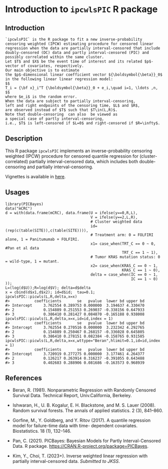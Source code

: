 # Introduction to `ipcwlsPIC` R package


## Introduction
```{R}
`ipcwlsPIC` is the R package to fit a new inverse-probability censoring weighted (IPCW) estimating procedure for censored linear regression when the data are partially interval-censored that include doubly-censored (DC) data and partly interval-censored (PIC) and possibly correlated within the same cluster.
Let $T$ and $X$ be the event time of interest and its related $p$-vector of covariates, respectively.
Our main objective is to estimate 
the $p$-dimensional linear coefficient vector ${\boldsymbol{\beta}}_0$
in the following linear linear regression model:
$$
T_i = {\bf x}_i^T {\boldsymbol{\beta}}_0 + e_i,\quad i=1, \ldots ,n, 
$$
where $e_i$ is the random error.
When the data are subject to partially interval-censoring, 
left and right endpoints of the censoring time, $L$ and $R$,
are observed instead of $T$ such that $T\in(L,R)$.
Note that double-censoring  can also  be viewed as 
a special case of partly interval-censoring, 
i.e., $T$ is left-censored if $L=0$ and right-censored if $R=\infty$. 
```

## Description
This R package `ipcwlsPIC` implements an inverse-probability censoring weighted (IPCW) procedure for censored quantile regression for (cluster-correlated) partially interval-censored data, which includes both double-censoring and partially interval-censoring.

Vignettes is available in [here](http://htmlpreview.github.io/?https://github.com/YejiStat/ipcwlsPIC/blob/main/vignettes/ipcwlsPIC.html).


## Usages 
```{r}
library(PICBayes)
data("mCRC")
d = with(data.frame(mCRC), data.frame(U = ifelse(y==0,R,L),
                                      V = ifelse(y==2,L,R),
                                      # Cluster weighted data
                                      id=(rep(c(table(SITE)),c(table(SITE)))),
                                      # Treatment arm: 0 = FOLFIRI alone, 1 = Panitumumab + FOLFIRI.
                                      x1= case_when(TRT_C == 0 ~ 0, #Pan et al data
                                                    TRT_C == 1 ~ 1),
                                      # Tumor KRAS mutation status: 0 = wild-type, 1 = mutant.
                                      x2= case_when(KRAS_C == 0 ~ 1,
                                                    KRAS_C == 1 ~ 0),
                                      delta = case_when(IC == 0 ~ 1,
                                                        IC == 1 ~ 0)
));
L=(log(d$U));R=log(d$V); delta=d$delta
x = cbind(d$x1,d$x2); id=d$id;  tau=0.1;
ipcwlsPIC::picwls(L,R,delta,x=x)
#>           coefficients       se   pvalue  lower bd upper bd
#> Intercept     3.762554 0.289753 0.000000  3.194637 4.330470
#> 2             0.154889 0.251553 0.269037 -0.338156 0.647933
#> 3             0.386410 0.281427 0.084870 -0.165188 0.938008
ipcwlsPIC::picwls(L,R,delta,x=x,id=id,index = 1)
#>           coefficients       se   pvalue  lower bd upper bd
#> Intercept     3.762554 0.270516 0.000000  3.232342 4.292765
#> 2             0.154889 0.250467 0.268157 -0.336028 0.645805
#> 3             0.386410 0.278151 0.082384 -0.158765 0.931585
ipcwlsPIC::picwls(L,R,delta,x=x,wttype="Beran",hlimit=0.1,id=id,index = 1)
#>           coefficients       se   pvalue  lower bd upper bd
#> Intercept     3.720919 0.277275 0.000000  3.177461 4.264377
#> 2             0.126217 0.263914 0.316237 -0.391055 0.643488
#> 3             0.402683 0.288906 0.081686 -0.163573 0.968939
```


## References


* Beran, R. (1981). Nonparametric Regression with Randomly Censored Survival Data. Technical Report, Univ.California, Berkeley.

* Ishwaran, H., U. B. Kogalur, E. H. Blackstone, and M. S. Lauer (2008). Random survival forests. The annals of applied statistics. 2 (3), 841–860.

* Gorfine, M., Y. Goldberg, and Y. Ritov (2017). A quantile regression model for failure-time data with time-
dependent covariates. Biostatistics. 18 (1), 132–146.

* Pan, C. (2021). 
PICBayes: Bayesian Models for Partly Interval-Censored Data. R package. 
https://CRAN.R-project.org/package=PICBayes.

* Kim, Y., Choi, T. (2023+). 
Inverse weighted linear regression with partially interval-censored data.
*Submitted to JKSS*.
